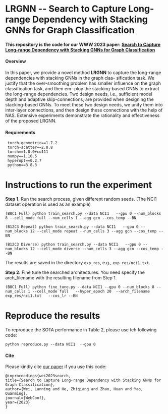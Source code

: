 # LRGNN -- Search to Capture Long-range Dependency with Stacking GNNs for Graph Classification
#### This repository is the code for our WWW 2023 paper: [Search to Capture Long-range Dependency with Stacking GNNs for Graph Classification](https://arxiv.org/pdf/2302.08671.pdf)

#### Overview

In this paper, we provide a novel method **LRGNN** to capture the long-range dependencies with stacking GNNs in the graph clas- sification task. We justify that the over-smoothing problem has smaller influence on the graph classification task, and then em- ploy the stacking-based GNNs to extract the long-range dependencies. Two design needs, i.e., sufficient model depth and adaptive skip-connections, are provided when designing the stacking-based GNNs. To meet these two design needs, we unify them into inter-layer connections, and then design these connections with the help of NAS. Extensive experiments demonstrate the rationality and effectiveness of the proposed LRGNN. 

#### Requirements

     torch-geometric==1.7.2
     torch-scatter==2.0.8
     torch==1.8.0+cu111
     numpy==1.18.5
     hyperopt==0.2.7
     python==3.8.3


# Instructions to run the experiment
**Step 1.** Run the search process, given different random seeds.
(The NCI1 dataset operation is used as an example)

    (B8C1 Full) python train_search.py --data NCI1   --gpu 0 --num_blocks 8 --cell_mode full --num_cells 1 --agg gcn --cos_temp --BN

    (B12C3 Repeat) python train_search.py --data NCI1   --gpu 0 --num_blocks 12 --cell_mode repeat --num_cells 3 --agg gcn --cos_temp --BN

    (B12C3 Diverse) python train_search.py --data NCI1   --gpu 0 --num_blocks 12 --cell_mode diverse --num_cells 3 --agg gcn --cos_temp --BN


The results are saved in the directory `exp_res`, e.g., `exp_res/nci1.txt`.

**Step 2.** Fine tune the searched architectures. You need specify the arch_filename with the resulting filename from Step 1.

    (B8C1 Full) python fine_tune.py --data NCI1 --gpu 0 --num_blocks 8 --num_cells 1 --cell_mode full   --hyper_epoch 20  --arch_filename exp_res/nci1.txt   --cos_lr --BN


# Reproduce the results

To reproduce the SOTA performance in Table 2, please use teh following code:

    python reproduce.py --data NCI1  --gpu 0


#### Cite
Please kindly cite [our paper](https://arxiv.org/pdf/2302.08671.pdf) if you use this code:  

    @inproceedings{wei2023search,
    title={Search to Capture Long-range Dependency with Stacking GNNs for Graph Classification},
    author={Wei, Lanning and He, Zhiqiang and Zhao, Huan and Yao, Quanming},
    journal={WebConf},
    year={2023}
    }